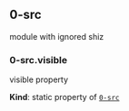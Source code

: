 <a name="module_0-src"></a>

## 0-src
module with ignored shiz

<a name="module_0-src.visible"></a>

### 0-src.visible
visible property

**Kind**: static property of <code>[0-src](#module_0-src)</code>  
